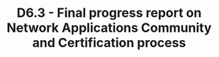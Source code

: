 ---
title: D6.3 - Final progress report on Network Applications Community and Certification process
resource: /assets/documents/deliverables/D6.3 Final progress report on Network Applications Community and Certification process.pdf
---